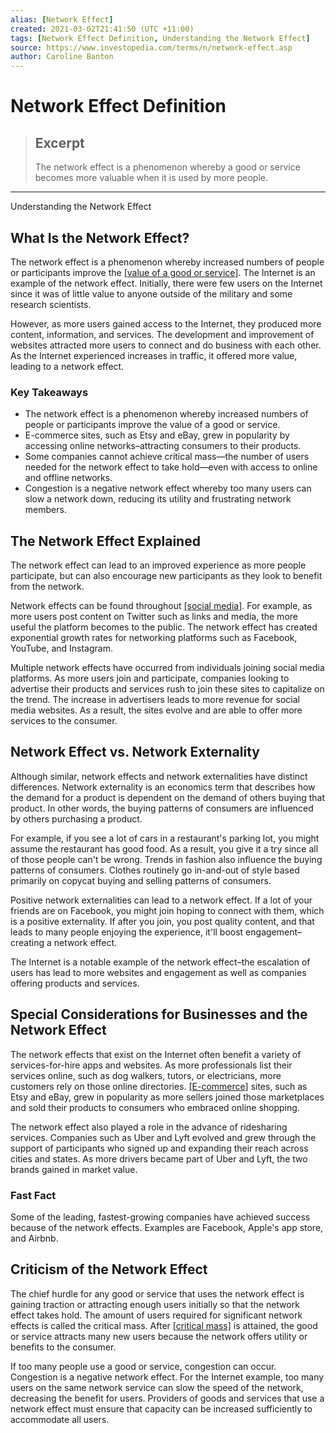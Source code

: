 ```yaml
---
alias: [Network Effect]
created: 2021-03-02T21:41:50 (UTC +11:00)
tags: [Network Effect Definition, Understanding the Network Effect]
source: https://www.investopedia.com/terms/n/network-effect.asp
author: Caroline Banton
---
```


# Network Effect Definition

> ## Excerpt
> The network effect is a phenomenon whereby a good or service becomes more valuable when it is used by more people.

---

Understanding the Network Effect
## What Is the Network Effect?

The network effect is a phenomenon whereby increased numbers of people or participants improve the [[value of a good or service]](https://www.investopedia.com/terms/v/value-network.asp). The Internet is an example of the network effect. Initially, there were few users on the Internet since it was of little value to anyone outside of the military and some research scientists.

However, as more users gained access to the Internet, they produced more content, information, and services. The development and improvement of websites attracted more users to connect and do business with each other. As the Internet experienced increases in traffic, it offered more value, leading to a network effect.

### Key Takeaways

-   The network effect is a phenomenon whereby increased numbers of people or participants improve the value of a good or service.
-   E-commerce sites, such as Etsy and eBay, grew in popularity by accessing online networks–attracting consumers to their products.
-   Some companies cannot achieve critical mass—the number of users needed for the network effect to take hold—even with access to online and offline networks.
-   Congestion is a negative network effect whereby too many users can slow a network down, reducing its utility and frustrating network members.

## The Network Effect Explained

The network effect can lead to an improved experience as more people participate, but can also encourage new participants as they look to benefit from the network.

Network effects can be found throughout [[social media]](https://www.investopedia.com/terms/s/social-media.asp). For example, as more users post content on Twitter such as links and media, the more useful the platform becomes to the public. The network effect has created exponential growth rates for networking platforms such as Facebook, YouTube, and Instagram.

Multiple network effects have occurred from individuals joining social media platforms. As more users join and participate, companies looking to advertise their products and services rush to join these sites to capitalize on the trend. The increase in advertisers leads to more revenue for social media websites. As a result, the sites evolve and are able to offer more services to the consumer.

## Network Effect vs. Network Externality

Although similar, network effects and network externalities have distinct differences. Network externality is an economics term that describes how the demand for a product is dependent on the demand of others buying that product. In other words, the buying patterns of consumers are influenced by others purchasing a product. 

For example, if you see a lot of cars in a restaurant's parking lot, you might assume the restaurant has good food. As a result, you give it a try since all of those people can't be wrong. Trends in fashion also influence the buying patterns of consumers. Clothes routinely go in-and-out of style based primarily on copycat buying and selling patterns of consumers.

Positive network externalities can lead to a network effect. If a lot of your friends are on Facebook, you might join hoping to connect with them, which is a positive externality. If after you join, you post quality content, and that leads to many people enjoying the experience, it'll boost engagement–creating a network effect. 

The Internet is a notable example of the network effect–the escalation of users has lead to more websites and engagement as well as companies offering products and services.

## Special Considerations for Businesses and the Network Effect

The network effects that exist on the Internet often benefit a variety of services-for-hire apps and websites. As more professionals list their services online, such as dog walkers, tutors, or electricians, more customers rely on those online directories. [[E-commerce]](https://www.investopedia.com/terms/e/ecommerce.asp) sites, such as Etsy and eBay, grew in popularity as more sellers joined those marketplaces and sold their products to consumers who embraced online shopping.

The network effect also played a role in the advance of ridesharing services. Companies such as Uber and Lyft evolved and grew through the support of participants who signed up and expanding their reach across cities and states. As more drivers became part of Uber and Lyft, the two brands gained in market value.

### Fast Fact

Some of the leading, fastest-growing companies have achieved success because of the network effects. Examples are Facebook, Apple's app store, and Airbnb.

## Criticism of the Network Effect

The chief hurdle for any good or service that uses the network effect is gaining traction or attracting enough users initially so that the network effect takes hold. The amount of users required for significant network effects is called the critical mass. After [[critical mass]](https://www.investopedia.com/terms/c/critical-mass.asp) is attained, the good or service attracts many new users because the network offers utility or benefits to the consumer.

If too many people use a good or service, congestion can occur. Congestion is a negative network effect. For the Internet example, too many users on the same network service can slow the speed of the network, decreasing the benefit for users. Providers of goods and services that use a network effect must ensure that capacity can be increased sufficiently to accommodate all users.
